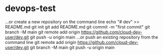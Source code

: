 # devops-test
…or create a new repository on the command line
echo "# dev" >> README.md
git init
git add README.md
git commit -m "first commit"
git branch -M main
git remote add origin https://github.com/cloud-dev-user/dev.git
git push -u origin main
…or push an existing repository from the command line
git remote add origin https://github.com/cloud-dev-user/dev.git
git branch -M main
git push -u origin main
